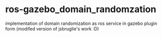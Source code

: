 # ros-gazebo_domain_randomzation
implementation of domain randomization as ros service in gazebo plugin form (modifed version of jsbruglie's work :D)
